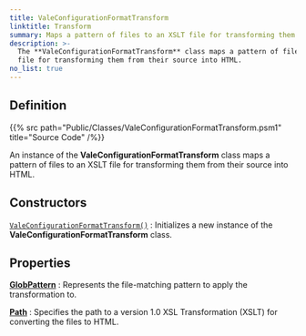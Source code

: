 ```yaml
---
title: ValeConfigurationFormatTransform
linktitle: Transform
summary: Maps a pattern of files to an XSLT file for transforming them from their source into HTML.
description: >-
  The **ValeConfigurationFormatTransform** class maps a pattern of files to an XSLT
  file for transforming them from their source into HTML.
no_list: true
---
```


## Definition

{{% src path="Public/Classes/ValeConfigurationFormatTransform.psm1" title="Source Code" /%}}

An instance of the **ValeConfigurationFormatTransform** class maps a pattern of files to an XSLT
file for transforming them from their source into HTML.

## Constructors

[`ValeConfigurationFormatTransform()`][01]
: Initializes a new instance of the **ValeConfigurationFormatTransform** class.

## Properties

[**GlobPattern**][02]
: Represents the file-matching pattern to apply the transformation to.

[**Path**][03]
: Specifies the path to a version 1.0 XSL Transformation (XSLT) for converting the files to HTML.

<!-- Reference Link Definitions -->
[01]: ./constructors#valeconfigurationformattransform
[02]: ./properties#globpattern
[03]: ./properties#path
